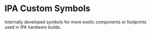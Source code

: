 # IPA Custom Symbols

Internally developed symbols for more exotic components or footprints used in IPA hardware builds.

